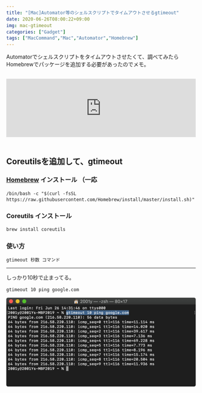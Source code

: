 ```yaml
---
title: "[Mac]Automator等のシェルスクリプトでタイムアウトさせるgtimeout"
date: 2020-06-26T08:00:22+09:00
img: mac-gtimeout
categories: ["Gadget"]
tags: ["MacCommand","Mac","Automator","Homebrew"]
---
```


Automatorでシェルスクリプトをタイムアウトさせたくて、調べてみたらHomebrewでパッケージを追加する必要があったのでメモ。

<iframe style="width:100%;height:155px;margin:15px 0;max-width:680px;" src="https://hatenablog-parts.com/embed?url=https://stackoverflow.com/questions/3504945/timeout-command-on-mac-os-x" frameborder="0" scrolling="no"></iframe>

## Coreutilsを追加して、gtimeout

### [Homebrew](https://brew.sh/index_ja) インストール<span> （一応</span>

```shell
/bin/bash -c "$(curl -fsSL https://raw.githubusercontent.com/Homebrew/install/master/install.sh)"
```

### Coreutils インストール

```sh
brew install coreutils
```

### 使い方

```shell
gtimeout 秒数 コマンド
```

***

しっかり10秒で止まってる。

```shell
gtimeout 10 ping google.com
```

![](../../../images/mac-gtimeout-1.jpg)